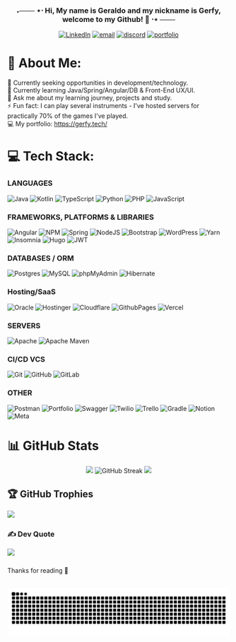 ### <p align = center> ˖─── ⋆⋅ Hi, My name is Geraldo and my nickname is Gerfy, welcome to my Github! 👋  ⋅⋆ ───
<div align="center">

[![LinkedIn](https://img.shields.io/badge/LinkedIn-0077B5?style=for-the-badge&logo=linkedin&logoColor=white)](https://linkedin.com/in/geraldoaafilho) 
[![email](https://img.shields.io/badge/Gmail-D14836?style=for-the-badge&logo=gmail&logoColor=white)](mailto:geraldoalves@gerfy.tech) 
[![discord](https://img.shields.io/badge/Discord-5865F2?style=for-the-badge&logo=discord&logoColor=white)](https://discordapp.com/users/217155541657583627)
[![portfolio](https://img.shields.io/badge/Portfolio-255E63?style=for-the-badge&logo=About.me&logoColor=white)](https://gerfy.tech/)

</div>



# 💫 About Me:
🔭 Currently seeking opportunities in development/technology.<br>🌱 Currently learning Java/Spring/Angular/DB & Front-End UX/UI.<br>💬 Ask me about my learning journey, projects and study.<br>⚡ Fun fact: I can play several instruments - I've hosted servers for practically 70% of the games I've played.<br>💻 My portfolio: https://gerfy.tech/

# 💻 Tech Stack:
### LANGUAGES
![Java](https://img.shields.io/badge/java-%23ED8B00.svg?style=for-the-badge&logo=openjdk&logoColor=white) 
![Kotlin](https://img.shields.io/badge/kotlin-%237F52FF.svg?style=for-the-badge&logo=kotlin&logoColor=white)
![TypeScript](https://img.shields.io/badge/TypeScript-007ACC?style=for-the-badge&logo=typescript&logoColor=white)
![Python](https://img.shields.io/badge/python-3670A0?style=for-the-badge&logo=python&logoColor=ffdd54) 
![PHP](https://img.shields.io/badge/php-%23777BB4.svg?style=for-the-badge&logo=php&logoColor=white) 
![JavaScript](https://img.shields.io/badge/javascript-%23323330.svg?style=for-the-badge&logo=javascript&logoColor=%23F7DF1E) 
### FRAMEWORKS, PLATFORMS & LIBRARIES
![Angular](https://img.shields.io/badge/angular-%23DD0031.svg?style=for-the-badge&logo=angular&logoColor=white)
![NPM](https://img.shields.io/badge/NPM-%23CB3837.svg?style=for-the-badge&logo=npm&logoColor=white) 
![Spring](https://img.shields.io/badge/spring-%236DB33F.svg?style=for-the-badge&logo=spring&logoColor=white)
![NodeJS](https://img.shields.io/badge/node.js-6DA55F?style=for-the-badge&logo=node.js&logoColor=white) 
![Bootstrap](https://img.shields.io/badge/bootstrap-%238511FA.svg?style=for-the-badge&logo=bootstrap&logoColor=white) 
![WordPress](https://img.shields.io/badge/WordPress-%23117AC9.svg?style=for-the-badge&logo=WordPress&logoColor=white) 
![Yarn](https://img.shields.io/badge/yarn-%232C8EBB.svg?style=for-the-badge&logo=yarn&logoColor=white)
![Insomnia](https://img.shields.io/badge/Insomnia-black?style=for-the-badge&logo=insomnia&logoColor=5849BE) 
![Hugo](https://img.shields.io/badge/Hugo-black.svg?style=for-the-badge&logo=Hugo) 
![JWT](https://img.shields.io/badge/JWT-black?style=for-the-badge&logo=JSON%20web%20tokens) 
### DATABASES / ORM
![Postgres](https://img.shields.io/badge/postgres-%23316192.svg?style=for-the-badge&logo=postgresql&logoColor=white) 
![MySQL](https://img.shields.io/badge/mysql-4479A1.svg?style=for-the-badge&logo=mysql&logoColor=white) 
![phpMyAdmin](https://img.shields.io/badge/phpmyadmin-6C78AF?style=for-the-badge&logo=phpmyadmin&logoColor=white) 
![Hibernate](https://img.shields.io/badge/Hibernate-59666C?style=for-the-badge&logo=Hibernate&logoColor=white)  
### Hosting/SaaS
![Oracle](https://img.shields.io/badge/Oracle-F80000?style=for-the-badge&logo=oracle&logoColor=white) 
![Hostinger](https://img.shields.io/badge/Hostinger-673DE6?style=for-the-badge&logo=hostinger&logoColor=white)
![Cloudflare](https://img.shields.io/badge/Cloudflare-F38020?style=for-the-badge&logo=Cloudflare&logoColor=white) 
![GithubPages](https://img.shields.io/badge/github%20pages-121013?style=for-the-badge&logo=github&logoColor=white)
![Vercel](https://img.shields.io/badge/vercel-%23000000.svg?style=for-the-badge&logo=vercel&logoColor=white)
### SERVERS
![Apache](https://img.shields.io/badge/apache-%23D42029.svg?style=for-the-badge&logo=apache&logoColor=white) 
![Apache Maven](https://img.shields.io/badge/Apache%20Maven-C71A36?style=for-the-badge&logo=Apache%20Maven&logoColor=white) 
### CI/CD VCS
![Git](https://img.shields.io/badge/git-%23F05033.svg?style=for-the-badge&logo=git&logoColor=white) 
![GitHub](https://img.shields.io/badge/github-%23121011.svg?style=for-the-badge&logo=github&logoColor=white) 
![GitLab](https://img.shields.io/badge/gitlab-%23181717.svg?style=for-the-badge&logo=gitlab&logoColor=white) 
### OTHER
![Postman](https://img.shields.io/badge/Postman-FF6C37?style=for-the-badge&logo=postman&logoColor=white) 
![Portfolio](https://img.shields.io/badge/Portfolio-%23000000.svg?style=for-the-badge&logo=firefox&logoColor=#FF7139) 
![Swagger](https://img.shields.io/badge/-Swagger-%23Clojure?style=for-the-badge&logo=swagger&logoColor=white) 
![Twilio](https://img.shields.io/badge/Twilio-F22F46?style=for-the-badge&logo=Twilio&logoColor=white) 
![Trello](https://img.shields.io/badge/Trello-%23026AA7.svg?style=for-the-badge&logo=Trello&logoColor=white) 
![Gradle](https://img.shields.io/badge/Gradle-02303A.svg?style=for-the-badge&logo=Gradle&logoColor=white) 
![Notion](https://img.shields.io/badge/Notion-%23000000.svg?style=for-the-badge&logo=notion&logoColor=white) 
![Meta](https://img.shields.io/badge/Meta-%230467DF.svg?style=for-the-badge&logo=Meta&logoColor=white)


# 📊 GitHub Stats

<div align="center">
<img src="https://awesome-github-stats.azurewebsites.net/user-stats/Gerfy1?cardType=level-alternate&theme=nightowl&preferLogin=false"/>
<img src="https://github-readme-streak-stats.herokuapp.com?user=Gerfy1&theme=nightowl" alt="GitHub Streak" /></a>
<img src="https://github-readme-stats.vercel.app/api/top-langs/?username=Gerfy1&theme=nightowl&show_icons=true&hide_border=true&layout=compact" />
</div>

## 🏆 GitHub Trophies
![](https://github-profile-trophy.vercel.app/?username=Gerfy1&theme=codeSTACKr&no-frame=false&no-bg=true&margin-w=4)

### ✍️ Dev Quote
![](https://quotes-github-readme.vercel.app/api?type=horizontal&theme=radical)

###
Thanks for reading 💜

<br clear="both">

<img src="https://raw.githubusercontent.com/gerfy1/gerfy1/output/snake.svg" alt="Snake animation" />

